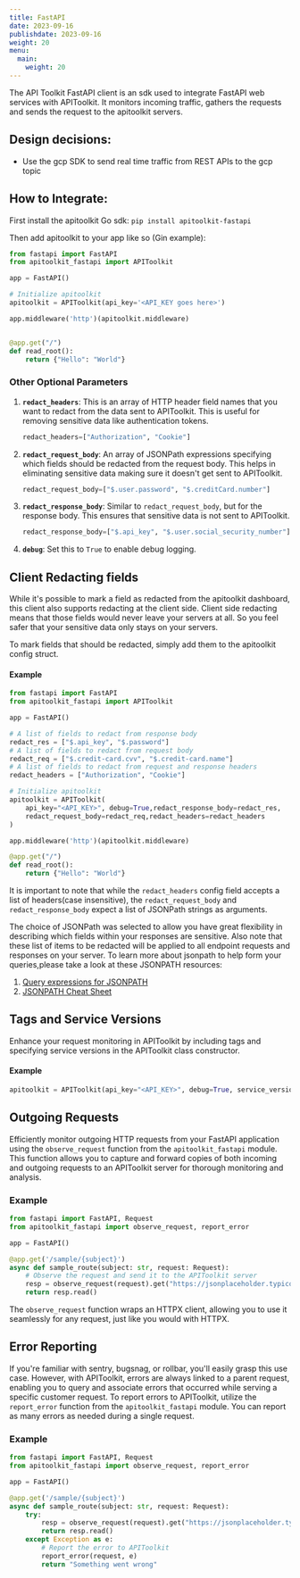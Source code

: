 ```yaml
---
title: FastAPI
date: 2023-09-16
publishdate: 2023-09-16
weight: 20
menu:
  main:
    weight: 20
---
```


The API Toolkit FastAPI client is an sdk used to integrate FastAPI web services with APIToolkit.
It monitors incoming traffic, gathers the requests and sends the request to the apitoolkit servers.

## Design decisions:

- Use the gcp SDK to send real time traffic from REST APIs to the gcp topic

## How to Integrate:

First install the apitoolkit Go sdk:
`pip install apitoolkit-fastapi`

Then add apitoolkit to your app like so (Gin example):

```python
from fastapi import FastAPI
from apitoolkit_fastapi import APIToolkit

app = FastAPI()

# Initialize apitoolkit
apitoolkit = APIToolkit(api_key='<API_KEY goes here>')

app.middleware('http')(apitoolkit.middleware)


@app.get("/")
def read_root():
    return {"Hello": "World"}
```

### Other Optional Parameters

1. **`redact_headers`**: This is an array of HTTP header field names that you want to redact from the data sent to APIToolkit. This is useful for removing sensitive data like authentication tokens.

   ```python
   redact_headers=["Authorization", "Cookie"]
   ```

2. **`redact_request_body`**: An array of JSONPath expressions specifying which fields should be redacted from the request body. This helps in eliminating sensitive data making sure it doesn't get sent to APIToolkit.

   ```python
   redact_request_body=["$.user.password", "$.creditCard.number"]
   ```

3. **`redact_response_body`**: Similar to `redact_request_body`, but for the response body. This ensures that sensitive data is not sent to APIToolkit.

   ```python
   redact_response_body=["$.api_key", "$.user.social_security_number"]
   ```

4. **`debug`**: Set this to `True` to enable debug logging.

## Client Redacting fields

While it's possible to mark a field as redacted from the apitoolkit dashboard, this client also supports redacting at the client side.
Client side redacting means that those fields would never leave your servers at all. So you feel safer that your sensitive data only stays on your servers.

To mark fields that should be redacted, simply add them to the apitoolkit config struct.

#### Example

```python
from fastapi import FastAPI
from apitoolkit_fastapi import APIToolkit

app = FastAPI()

# A list of fields to redact from response body
redact_res = ["$.api_key", "$.password"]
# A list of fields to redact from request body
redact_req = ["$.credit-card.cvv", "$.credit-card.name"]
# A list of fields to redact from request and response headers
redact_headers = ["Authorization", "Cookie"]

# Initialize apitoolkit
apitoolkit = APIToolkit(
    api_key="<API_KEY>", debug=True,redact_response_body=redact_res,
    redact_request_body=redact_req,redact_headers=redact_headers
)

app.middleware('http')(apitoolkit.middleware)

@app.get("/")
def read_root():
    return {"Hello": "World"}
```

It is important to note that while the `redact_headers` config field accepts a list of headers(case insensitive),
the `redact_request_body` and `redact_response_body` expect a list of JSONPath strings as arguments.

The choice of JSONPath was selected to allow you have great flexibility in describing which fields within your responses are sensitive.
Also note that these list of items to be redacted will be applied to all endpoint requests and responses on your server.
To learn more about jsonpath to help form your queries,please take a look at these JSONPATH resources:

1. [Query expressions for JSONPATH](https://ietf-wg-jsonpath.github.io/draft-ietf-jsonpath-base/draft-ietf-jsonpath-base.html)
2. [JSONPATH Cheat Sheet](https://lzone.de/cheat-sheet/JSONPath)

## Tags and Service Versions

Enhance your request monitoring in APIToolkit by including tags and specifying service versions in the APIToolkit class constructor.

#### Example

```python
apitoolkit = APIToolkit(api_key="<API_KEY>", debug=True, service_version="3.0.0", tags=["prod", "eu"])
```

## Outgoing Requests

Efficiently monitor outgoing HTTP requests from your FastAPI application using the `observe_request` function from the `apitoolkit_fastapi` module. This function allows you to capture and forward copies of both incoming and outgoing requests to an APIToolkit server for thorough monitoring and analysis.

### Example

```python
from fastapi import FastAPI, Request
from apitoolkit_fastapi import observe_request, report_error

app = FastAPI()

@app.get('/sample/{subject}')
async def sample_route(subject: str, request: Request):
    # Observe the request and send it to the APIToolkit server
    resp = observe_request(request).get("https://jsonplaceholder.typicode.com/todos/2")
    return resp.read()
```

The `observe_request` function wraps an HTTPX client, allowing you to use it seamlessly for any request, just like you would with HTTPX.

## Error Reporting

If you're familiar with sentry, bugsnag, or rollbar, you'll easily grasp this use case. However, with APIToolkit, errors are always linked to a parent request, enabling you to query and associate errors that occurred while serving a specific customer request. To report errors to APIToolkit, utilize the `report_error` function from the `apitoolkit_fastapi` module. You can report as many errors as needed during a single request.

### Example

```python
from fastapi import FastAPI, Request
from apitoolkit_fastapi import observe_request, report_error

app = FastAPI()

@app.get('/sample/{subject}')
async def sample_route(subject: str, request: Request):
    try:
        resp = observe_request(request).get("https://jsonplaceholder.typicode.com/todos/2")
        return resp.read()
    except Exception as e:
        # Report the error to APIToolkit
        report_error(request, e)
        return "Something went wrong"
```
